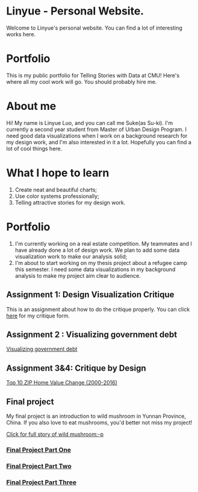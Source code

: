 # Linyue - Personal Website.
Welcome to Linyue's personal website. You can find a lot of interesting works here.

# Portfolio
This is my public portfolio for Telling Stories with Data at CMU!  Here's where all my cool work will go.  You should probably hire me. 

# About me
Hi! My name is Linyue Luo, and you can call me Suke(as Su-ki). I'm currently a second year student from Master of Urban Design Program. I need good data visualizations when I work on a background research for my design work, and I'm also interested in it a lot. Hopefully you can find a lot of cool things here.

# What I hope to learn
1. Create neat and beautiful charts;
2. Use color systems professionally;
3. Telling attractive stories for my design work.

# Portfolio
1. I'm currently working on a real estate competition. My teammates and I have already done a lot of design work. We plan to add some data visualization work to make our analysis solid;
2. I'm about to start working on my thesis project about a refugee camp this semester. I need some data visualizations in my background analysis to make my project aim clear to audience.

## Assignment 1: Design Visualization Critique

This is an assignment about how to do the critique properly. You can click [here](https://docs.google.com/spreadsheets/d/1tjUjSAL6dG2lJLaouDUY7-N8gXsR4OQ2T7eh9rYL5ps/edit#gid=747157950/) for my critique form.

## Assignment 2 : Visualizing government debt
[Visualizing government debt](/dataviz2.md)

## Assignment 3&4: Critique by Design
[Top 10 ZIP Home Value Change (2000-2016)](/dataviz3.md)

## Final project

My final project is an introduction to wild mushroom in Yunnan Province, China. If you also love to eat mushrooms, you'd better not miss my project!

[Click for full story of wild mushroom:-p](https://linyue-final-project.shorthandstories.com/magical-jier/index.html/)

### [Final Project Part One](/final_project_part1.md)

### [Final Project Part Two](/final_project_part2.md)

### [Final Project Part Three](/final_project_part3.md)
